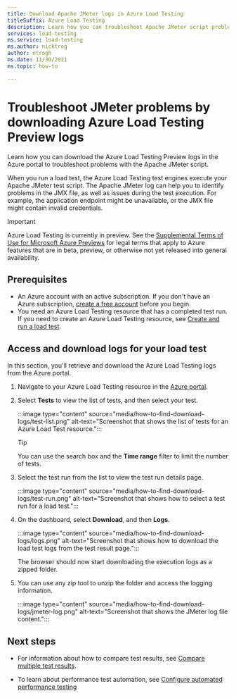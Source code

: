 ```yaml
---
title: Download Apache JMeter logs in Azure Load Testing
titleSuffix: Azure Load Testing
description: Learn how you can troubleshoot Apache JMeter script problems by downloading the Azure Load Testing logs in the Azure portal.
services: load-testing
ms.service: load-testing
ms.author: nicktrog
author: ntrogh
ms.date: 11/30/2021
ms.topic: how-to

---
```

# Troubleshoot JMeter problems by downloading Azure Load Testing Preview logs

Learn how you can download the Azure Load Testing Preview logs in the Azure portal to troubleshoot problems with the Apache JMeter script.

When you run a load test, the Azure Load Testing test engines execute your Apache JMeter test script. The Apache JMeter log can help you to identify problems in the JMX file, as well as issues during the test execution. For example, the application endpoint might be unavailable, or the JMX file might contain invalid credentials.

> [!IMPORTANT]
> Azure Load Testing is currently in preview.
> See the [Supplemental Terms of Use for Microsoft Azure Previews](https://azure.microsoft.com/support/legal/preview-supplemental-terms/) for legal terms that apply to Azure features that are in beta, preview, or otherwise not yet released into general availability.

## Prerequisites  

- An Azure account with an active subscription. If you don't have an Azure subscription, [create a free account](https://azure.microsoft.com/free/?WT.mc_id=A261C142F) before you begin.  
- You need an Azure Load Testing resource that has a completed test run. If you need to create an Azure Load Testing resource, see [Create and run a load test](./quickstart-create-and-run-load-test.md).  

## Access and download logs for your load test  

In this section, you'll retrieve and download the Azure Load Testing logs from the Azure portal.

1. Navigate to your Azure Load Testing resource in the [Azure portal](https://portal.azure.com).

1. Select **Tests** to view the list of tests, and then select your test.

    :::image type="content" source="media/how-to-find-download-logs/test-list.png" alt-text="Screenshot that shows the list of tests for an Azure Load Test resource.":::  

   >[!TIP]
   > You can use the search box and the **Time range** filter to limit the number of tests.

1. Select the test run from the list to view the test run details page.

    :::image type="content" source="media/how-to-find-download-logs/test-run.png" alt-text="Screenshot that shows how to select a test run for a load test.":::  

1. On the dashboard, select **Download**, and then **Logs**.  

    :::image type="content" source="media/how-to-find-download-logs/logs.png" alt-text="Screenshot that shows how to download the load test logs from the test result page.":::  

    The browser should now start downloading the execution logs as a zipped folder.

1. You can use any zip tool to unzip the folder and access the logging information.

    :::image type="content" source="media/how-to-find-download-logs/jmeter-log.png" alt-text="Screenshot that shows the JMeter log file content.":::  

## Next steps

- For information about how to compare test results, see [Compare multiple test results](./how-to-compare-multiple-test-runs.md).

- To learn about performance test automation, see [Configure automated performance testing](./tutorial-cicd-azure-pipelines.md)
